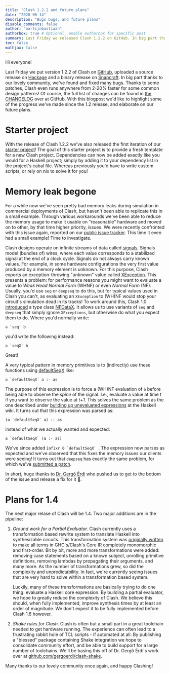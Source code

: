 ```yaml
---
title: "Clash 1.2.2 and future plans"
date: "2020-06-14"
description: "Bugs bugs, and future plans"
disable_comments: false
author: "martijnbastiaan"
authorbox: true # Optional, enable authorbox for specific post
summary: Last Friday we released Clash 1.2.2 on GitHub. In big part thanks to our lovely community, we've found and fixed many bugs. Thanks to some patches, Clash even runs anywhere from 2-20% faster for some common design patterns! With this blogpost I'd like to highlight some of the progress we've made since the 1.2 release, and elaborate on our future plans.
toc: false
mathjax: false
---
```


Hi everyone!

Last Friday we put version 1.2.2 of Clash on [GitHub](https://github.com/clash-lang/clash-compiler/releases/tag/v1.2.2), uploaded a source release on [Hackage](http://hackage.haskell.org/package/clash-ghc-1.2.2) and a binary release on [Snapcraft](https://snapcraft.io/clash). In big part thanks to our lovely community, we've found and fixed many bugs. Thanks to some patches, Clash even runs anywhere from 2-20% faster for some common design patterns! Of course, the full list of changes can be found in [the CHANGELOG](https://github.com/clash-lang/clash-compiler/releases/tag/v1.2.2) over at GitHub. With this blogpost we'd like to highlight some of the progress we've made since the 1.2 release, and elaborate on our future plans.

# Starter project
With the release of Clash 1.2.2 we've also released the first iteration of our [starter project](https://github.com/clash-lang/clash-compiler/blob/b9cd32cd876eaee1d5591f40c20b1238be195159/clash-starters/clash-example-project/README.md)! The goal of this starter project is to provide a fresh template for a new Clash project. Dependencies can now be added exactly like you would for a Haskell project; simply by adding it to your dependency list in the project's cabal file. Whereas previously you'd have to write custom scripts, or rely on nix to solve it for you!

# Memory leak begone
For a while now we've seen pretty bad memory leaks during simulation in commercial deployments of Clash, but haven't been able to replicate this in a small example. Through various workarounds we've been able to reduce the memory usage to make it usable on "reasonable" hardware and moved on to other, by that time higher priority, issues. We were recently confronted with this issue again, reported on our [public issue tracker](https://github.com/clash-lang/clash-compiler/issues/1256). This time it even had a small example! Time to investigate.

Clash designs operate on infinite streams of data called [signals](https://hackage.haskell.org/package/clash-prelude-1.2.2/docs/Clash-Signal.html). Signals model (bundles of) wires, where each value corresponds to a stabilized signal at the end of a clock cycle. Signals do not always carry known values. For example, in some hardware configurations the very first value produced by a memory element is unknown. For this purpose, Clash exports an exception-throwing "unknown" value called [XException](https://hackage.haskell.org/package/clash-prelude-1.2.2/docs/Clash-XException.html). This presents a problem: for performance reasons you might want to evaluate a value to _Weak Head Normal Form_ (WHNF) or even _Normal Form_ (NF). Usually, you'd use `seq` or `deepseq` to do this, but for typical values used in Clash you can't, as evaluating an `XException` to (WH)NF would stop your circuit's simulation dead in its tracks! To work around this, Clash 1.0 [introduced](/blog/0004-undefined-values/) a type class [NFDataX](https://hackage.haskell.org/package/clash-prelude-1.2.2/docs/Clash-XException.html#t:NFDataX). It allows us to use variants of `seq` and `deepseq` that simply ignore `XExceptions`, but otherwise do what you expect them to do. Where you'd normally write:

```
a `seq` b
```

you'd write the following instead:

```
a `seqX` b
```

Great!

A very typical pattern in memory primitives is to (indirectly) use these functions using [defaultSeqX](https://hackage.haskell.org/package/clash-prelude-1.2.2/docs/Clash-XException.html#v:defaultSeqX) like:

```
a `defaultSeqX` a :- as
```

The purpose of this expression is to force a (WH)NF evaluation of `a` before being able to observe the _spine_ of the signal. I.e., evaluate a value at time _t_ if you want to observe the value at _t+1_. This solves the same problem as the one described under [building up unevaluated expressions](https://wiki.haskell.org/Memory_leak) at the Haskell wiki. It turns out that this expression was parsed as:

```
(a `defaultSeqX` a) :- as
```

instead of what we actually wanted and expected:

```
a `defaultSeqX` (a :- as)
```

We've since added ```infixr 0 `defaultSeqX` ```. The expression now parses as expected and we've observed that this fixes the memory issues our clients were seeing! It turns out that `deepseq` has exactly the same problem, for which we've [submitted a patch](https://github.com/haskell/deepseq/pull/56).

In short, huge thanks to [Dr. Gergő Érdi](https://github.com/gergoerdi) who pushed us to get to the bottom of the issue and release a fix for it 🎉.

# Plans for 1.4
The next major relase of Clash will be 1.4. Two major additions are in the pipeline:

1. _Ground work for a Partial Evaluator._ Clash currently uses a transformation based rewrite system to translate Haskell into synthesizable circuits. This transformation system was [originally written](https://research.utwente.nl/en/publications/digital-circuit-in-c%CE%BBash-functional-specifications-and-type-direc) to make all terms in GHC's/Clash's Core IR completely monomorphic and first-order. Bit by bit, more and more transformations were added: removing case statements based on a known subject, unrolling primitive definitions, removing lambdas by propagating their arguments, and many more. As the number of transformations grew, so did the complexity and unpredictability. In fact, we're currently seeing issues that are very hard to solve within a transformation based system.

   Luckily, many of these transformations are basically trying to do one thing: evaluate a Haskell core expression. By building a partial evaluator, we hope to greatly reduce the complexity of Clash. We believe this should, when fully implemented, improve synthesis times by at least an order of magnitude. We don't expect it to be fully implemented before Clash 1.6 however.

2. _Shake rules for Clash._ Clash is often but a small part in a great toolchain needed to get hardware running. The experience can often lead to a frustrating rabbit hole of TCL scripts - if automated at all. By publishing a "blessed" package containing Shake integration we hope to consolidate community effort, and be able to build support for a large number of toolchains. We'll be basing this off of Dr. Gergő Érdi's work over at [github.com/gergoerdi/clash-shake](https://github.com/gergoerdi/clash-shake).

Many thanks to our lovely community once again, and happy Clashing!
